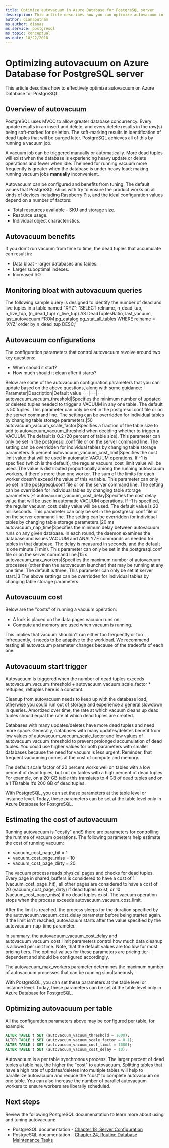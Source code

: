 ```yaml
---
title: Optimize autovacuum in Azure Database for PostgreSQL server
description: This article describes how you can optimize autovacuum in Azure Database for PostgreSQL server.
author: dianaputnam
ms.author: dianas
ms.service: postgresql
ms.topic: conceptual
ms.date: 10/22/2018
---
```


# Optimizing autovacuum on Azure Database for PostgreSQL server 
This article describes how to effectively optimize autovacuum on Azure Database for PostgreSQL.

## Overview of autovacuum
PostgreSQL uses MVCC to allow greater database concurrency. Every update results in an insert and delete, and every delete results in the row(s) being soft-marked for deletion. The soft-marking results in identification of dead tuples that will be purged later. PostgreSQL achieves all of this by running a vacuum job.

A vacuum job can be triggered manually or automatically. More dead tuples will exist when the database is experiencing heavy update or delete operations and fewer when idle.  The need for running vacuum more frequently is greater when the database is under heavy load; making running vacuum jobs **manually** inconvenient.

Autovacuum can be configured and benefits from tuning. The default values that PostgreSQL ships with try to ensure the product works on all kinds of devices including Raspberry Pis, and the ideal configuration values depend on a number of factors:
- Total resources available - SKU and storage size.
- Resource usage.
- Individual object characteristics.

## Autovacuum benefits
If you don't run vacuum from time to time, the dead tuples that accumulate can result in:
- Data bloat - larger databases and tables.
- Larger suboptimal indexes.
- Increased I/O.

## Monitoring bloat with autovacuum queries
The following sample query is designed to identify the number of dead and live tuples in a table named "XYZ": 'SELECT relname, n_dead_tup, n_live_tup, (n_dead_tup/ n_live_tup) AS DeadTuplesRatio,
last_vacuum, last_autovacuum FROM pg_catalog.pg_stat_all_tables
WHERE relname = 'XYZ' order by n_dead_tup DESC;'

## Autovacuum configurations
The configuration parameters that control autovacuum revolve around two key questions:
- When should it start?
- How much should it clean after it starts?

Below are some of the autovacuum configuration parameters that you can update based on the above questions, along with some guidance:
Parameter|Description|Default value
---|---|---
autovacuum_vacuum_threshold|Specifies the minimum number of updated or deleted tuples needed to trigger a VACUUM in any one table. The default is 50 tuples. This parameter can only be set in the postgresql.conf file or on the server command line. The setting can be overridden for individual tables by changing table storage parameters.|50
autovacuum_vacuum_scale_factor|Specifies a fraction of the table size to add to autovacuum_vacuum_threshold when deciding whether to trigger a VACUUM. The default is 0.2 (20 percent of table size). This parameter can only be set in the postgresql.conf file or on the server command line. The setting can be overridden for individual tables by changing table storage parameters.|5 percent
autovacuum_vacuum_cost_limit|Specifies the cost limit value that will be used in automatic VACUUM operations. If -1 is specified (which is the default), the regular vacuum_cost_limit value will be used. The value is distributed proportionally among the running autovacuum workers, if there's more than one worker. The sum of the limits for each worker doesn't exceed the value of this variable. This parameter can only be set in the postgresql.conf file or on the server command line. The setting can be overridden for individual tables by changing table storage parameters.|-1
autovacuum_vacuum_cost_delay|Specifies the cost delay value that will be used in automatic VACUUM operations. If -1 is specified, the regular vacuum_cost_delay value will be used. The default value is 20 milliseconds. This parameter can only be set in the postgresql.conf file or on the server command line. The setting can be overridden for individual tables by changing table storage parameters.|20 ms
autovacuum_nap_time|Specifies the minimum delay between autovacuum runs on any given database. In each round, the daemon examines the database and issues VACUUM and ANALYZE commands as needed for tables in that database. The delay is measured in seconds, and the default is one minute (1 min). This parameter can only be set in the postgresql.conf file or on the server command line.|15 s
autovacuum_max_workers|Specifies the maximum number of autovacuum processes (other than the autovacuum launcher) that may be running at any one time. The default is three. This parameter can only be set at server start.|3
The above settings can be overridden for individual tables by changing table storage parameters.  

## Autovacuum cost
Below are the "costs" of running a vacuum operation:
- A lock is placed on the data pages vacuum runs on.
- Compute and memory are used when vacuum is running.

This implies that vacuum shouldn't run either too frequently or too infrequently, it needs to be adaptive to the workload. We recommend testing all autovacuum parameter changes because of the tradeoffs of each one.

## Autovacuum start trigger
Autovacuum is triggered when the number of dead tuples exceeds autovacuum_vacuum_threshold + autovacuum_vacuum_scale_factor * reltuples, reltuples here is a constant.

Cleanup from autovacuum needs to keep up with the database load, otherwise you could run out of storage and experience a general slowdown in queries. Amortized over time, the rate at which vacuum cleans up dead tuples should equal the rate at which dead tuples are created.

Databases with many updates/deletes have more dead tuples and need more space. Generally, databases with many updates/deletes benefit from low values of autovacuum_vacuum_scale_factor and low values of autovacuum_vacuum_threshold to prevent prolonged accumulation of dead tuples. You could use higher values for both parameters with smaller databases because the need for vacuum is less urgent. Reminder, that frequent vacuuming comes at the cost of compute and memory.

The default scale factor of 20 percent works well on tables with a low percent of dead tuples, but not on tables with a high percent of dead tuples. For example, on a 20-GB table this translates to 4 GB of dead tuples and on a 1 TB table it’s 200 GB of dead tuples.

With PostgreSQL, you can set these parameters at the table level or instance level. Today, these parameters can be set at the table level only in Azure Database for PostgreSQL.

## Estimating the cost of autovacuum
Running autovacuum is "costly" andS there are parameters for controlling the runtime of vacuum operations. The following parameters help estimate the cost of running vacuum:
- vacuum_cost_page_hit = 1
- vacuum_cost_page_miss = 10
- vacuum_cost_page_dirty = 20

The vacuum process reads physical pages and checks for dead tuples. Every page in shared_buffers is considered to have a cost of 1 (vacuum_cost_page_hit), all other pages are considered to have a cost of 20 (vacuum_cost_page_dirty) if dead tuples exist, or 10 (vacuum_cost_page_miss) if no dead tuples exist. The vacuum operation stops when the process exceeds autovacuum_vacuum_cost_limit.  

After the limit is reached, the process sleeps for the duration specified by the autovacuum_vacuum_cost_delay parameter before being started again. If the limit isn't reached, autovacuum starts after the value specified by the autovacuum_nap_time parameter.

In summary, the autovacuum_vacuum_cost_delay and autovacuum_vacuum_cost_limit parameters control how much data cleanup is allowed per unit time. Note, that the default values are too low for most pricing tiers. The optimal values for these parameters are pricing tier-dependent and should be configured accordingly.

The autovacuum_max_workers parameter determines the maximum number of autovacuum processes that can be running simultaneously.

With PostgreSQL, you can set these parameters at the table level or instance level. Today, these parameters can be set at the table level only in Azure Database for PostgreSQL.

## Optimizing autovacuum per table
All the configuration parameters above may be configured per table, for example:
```sql
ALTER TABLE t SET (autovacuum_vacuum_threshold = 1000);
​ALTER TABLE t SET (autovacuum_vacuum_scale_factor = 0.1);
ALTER TABLE t SET (autovacuum_vacuum_cost_limit = 1000);
ALTER TABLE t SET (autovacuum_vacuum_cost_delay = 10);
```

Autovacuum is a per table synchronous process. The larger percent of dead tuples a table has, the higher the "cost" to autovacuum.  Splitting tables that have a high rate of updates/deletes into multiple tables will help to parallelize autovacuum and reduce the "cost" to complete autovacuum on one table. You can also increase the number of parallel autovacuum workers to ensure workers are liberally scheduled.

## Next steps
Review the following PostgreSQL documenatation to learn more about using and tuning autovacuum:
 - PostgreSQL documentation - [Chapter 18, Server Configuration](https://www.postgresql.org/docs/9.5/static/runtime-config-autovacuum.html)
 - PostgreSQL documentation – [Chapter 24, Routine Database Maintenance Tasks](https://www.postgresql.org/docs/9.6/static/routine-vacuuming.html)
